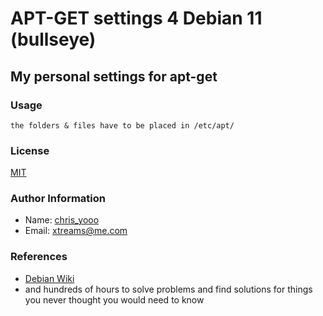 # APT-GET settings 4 Debian 11 (bullseye)

## My personal settings for apt-get

### Usage

`the folders & files have to be placed in /etc/apt/`

### License

[MIT](https://choosealicense.com/licenses/mit/)

### Author Information

- Name: [chris_yooo](https://github.com/chris-yooo)
- Email: [xtreams@me.com](mailto:xtreams@me.com)

### References

- [Debian Wiki](https://wiki.debian.org/)
- and hundreds of hours to solve problems and find solutions for things you never thought you would need to know
